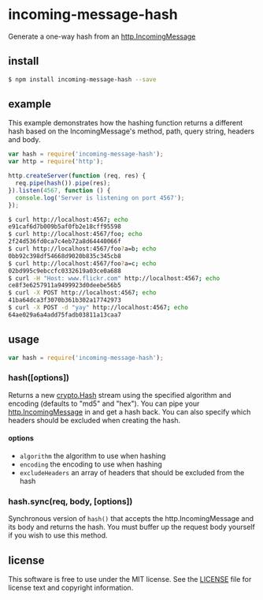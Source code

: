 # incoming-message-hash

Generate a one-way hash from an [http.IncomingMessage][]

## install

``` bash
$ npm install incoming-message-hash --save
```

## example

This example demonstrates how the hashing function returns a different hash based on the IncomingMessage's method, path, query string, headers and body.

``` js
var hash = require('incoming-message-hash');
var http = require('http');

http.createServer(function (req, res) {
  req.pipe(hash()).pipe(res);
}).listen(4567, function () {
  console.log('Server is listening on port 4567');
});
```

``` bash
$ curl http://localhost:4567; echo
e91caf6d7b009b5af0fb2e18cff95598
$ curl http://localhost:4567/foo; echo
2f24d536fd0ca7c4eb72a8d64440066f
$ curl http://localhost:4567/foo?a=b; echo
0bb92c398df54668d9020b835c345cb8
$ curl http://localhost:4567/foo?a=c; echo
02bd995c9ebccfc0332619a03ce0a688
$ curl -H "Host: www.flickr.com" http://localhost:4567; echo
ce8f3e6257911a9499923d0deebe56b5
$ curl -X POST http://localhost:4567; echo
41ba64dca3f3070b361b302a17742973
$ curl -X POST -d "yay" http://localhost:4567; echo
64ae029a6a4add75fadb03811a13caa7
```

## usage

``` js
var hash = require('incoming-message-hash');
```

### hash([options])

Returns a new [crypto.Hash][] stream using the specified algorithm and encoding (defaults to "md5" and "hex"). You can pipe your [http.IncomingMessage][] in and get a hash back. You can also specify which headers should be excluded when creating the hash.

#### options

- `algorithm` the algorithm to use when hashing
- `encoding` the encoding to use when hashing
- `excludeHeaders` an array of headers that should be excluded from the hash

[http.IncomingMessage]: https://nodejs.org/api/http.html#http_class_http_incomingmessage
[crypto.Hash]: https://nodejs.org/api/crypto.html#crypto_class_hash

### hash.sync(req, body, [options])

Synchronous version of `hash()` that accepts the http.IncomingMessage and its body and returns the hash. You must buffer up the request body yourself if you wish to use this method.

## license

This software is free to use under the MIT license. See the [LICENSE][] file for license text and copyright information.

[LICENSE]: https://github.com/flickr/incoming-message-hash/blob/master/LICENSE
